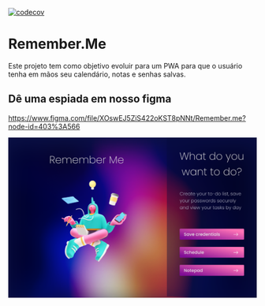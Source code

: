 [![codecov](https://codecov.io/gh/Bella-Conti/RememberMe-web/branch/main/graph/badge.svg?token=J04UHS23KW)](https://codecov.io/gh/Bella-Conti/RememberMe-web)

# Remember&#46;Me


Este projeto tem como objetivo evoluir para um PWA para que o usuário tenha em mãos seu calendário, notas e senhas salvas.

## Dê uma espiada em nosso figma
https://www.figma.com/file/XOswEJ5ZiS422oKST8pNNt/Remember.me?node-id=403%3A566

![MenuOptions](/public/MenuOptions.png)
